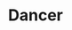 ---
layout: post
title:  "Dancer"
image: https://farm4.staticflickr.com/3929/15432078322_8793998cd6_b.jpg
thumbnail: https://farm6.staticflickr.com/5589/15220082422_09c91a7e9e_n.jpg
dimensionX: 47"
dimensionY: 21"
dimensionZ: 11.5"
materials: Walnut, Ambrosia Maple, Copper
price: $1000
---